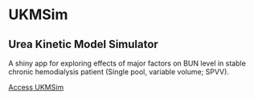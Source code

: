 <meta name="google-site-verification" content="l9kAhR2yGYnSvTrTWkDMkYozccmBx3t-gi5V_KzzQsI" />

# UKMSim
## Urea Kinetic Model Simulator
A shiny app for exploring effects of major factors on BUN level in stable chronic hemodialysis patient (Single pool, variable volume; SPVV). 

[Access UKMSim](https://kavee.shinyapps.io/UKMSim/)
